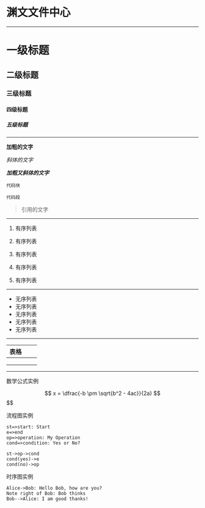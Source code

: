 # 渊文文件中心

---

# 一级标题

## 二级标题

### 三级标题

#### 四级标题

##### 五级标题

---

**加粗的文字**

*斜体的文字*

***加粗又斜体的文字***

`代码块`

```
代码段
```

>   引用的文字

---

1. 有序列表

2. 有序列表

3. 有序列表

4. 有序列表

5. 有序列表

---

- 无序列表
- 无序列表
- 无序列表
- 无序列表
- 无序列表

---

| 表格   |      |      |
| ---- | ---- | ---- |
|      |      |      |
|      |      |      |
|      |      |      |

---

数学公式实例

$$
x = \dfrac{-b \pm \sqrt{b^2 - 4ac}}{2a} $$
$$

流程图实例

```flow
st=>start: Start
e=>end
op=>operation: My Operation
cond=>condition: Yes or No?

st->op->cond
cond(yes)->e
cond(no)->op
```
时序图实例

```sequence
Alice->Bob: Hello Bob, how are you?
Note right of Bob: Bob thinks
Bob-->Alice: I am good thanks!
```

